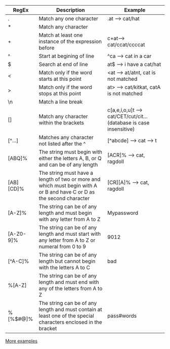 | RegEx  |Description   | Example|
|---|---|---|
| .  | Match any one character |.at --> cat/hat |
| *  |Match any character   | |
| +  |Match at least one instance of the expression before  |c+at--> cat/ccat/ccccat |
|^   |Start at begining of line   |^ca --> cat in a car |
|$   |Search at end of line   |at$ --> i have a cat/hat |
|<   |Match only if the word starts at this point   |<at --> at/atnt, cat is not matched|
|>   |Match only if the word stops at this point   |at> --> cat/kitkat, catA is not matched |
|\n   |Match a line break   | |
|[]   |Match any character within the brackets   |c[a,e,i,o,u]t --> cat/CET/cut/cit... (database is case insensitive)|
|[^...]   |Matches any character not listed after the ^   |[^abcde] --> cat --> t |
|[ABQ]%   |The string must begin with either the letters A, B, or Q and can be of any length   |[ACR]% --> cat, ragdoll |
|[AB][CD]%   |The string must have a length of two or more and which must begin with A or B and have C or D as the second character   |[CR][A]% --> cat, ragdoll |
|[A-Z]%   |The string can be of any length and must begin with any letter from A to Z   |Mypassword |
|[A-Z0-9]%   |The string can be of any length and must start with any letter from A to Z or numeral from 0 to 9   |9012 |
|[^A-C]%   |The string can be of any length but cannot begin with the letters A to C   |bad |
|%[A-Z]   |The string can be of any length and must end with any of the letters from A to Z   | |
|%[%$#@]%  | The string can be of any length and must contain at least one of the special characters enclosed in the bracket   |pass#words |

[More examples](https://www.rexegg.com/regex-quickstart.html)
